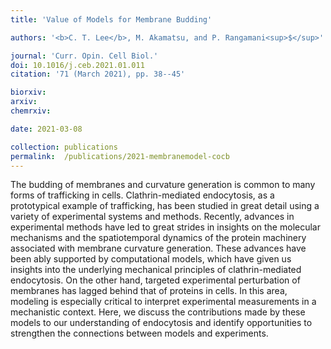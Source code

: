 ```yaml
---
title: 'Value of Models for Membrane Budding'

authors: '<b>C. T. Lee</b>, M. Akamatsu, and P. Rangamani<sup>$</sup>'

journal: 'Curr. Opin. Cell Biol.'
doi: 10.1016/j.ceb.2021.01.011
citation: '71 (March 2021), pp. 38--45'

biorxiv: 
arxiv: 
chemrxiv: 

date: 2021-03-08

collection: publications
permalink:  /publications/2021-membranemodel-cocb
---
```


The budding of membranes and curvature generation is common to many forms of trafficking in cells. Clathrin-mediated endocytosis, as a prototypical example of trafficking, has been studied in great detail using a variety of experimental systems and methods. Recently, advances in experimental methods have led to great strides in insights on the molecular mechanisms and the spatiotemporal dynamics of the protein machinery associated with membrane curvature generation. These advances have been ably supported by computational models, which have given us insights into the underlying mechanical principles of clathrin-mediated endocytosis. On the other hand, targeted experimental perturbation of membranes has lagged behind that of proteins in cells. In this area, modeling is especially critical to interpret experimental measurements in a mechanistic context. Here, we discuss the contributions made by these models to our understanding of endocytosis and identify opportunities to strengthen the connections between models and experiments.
